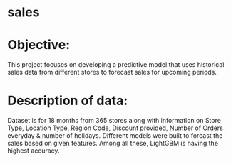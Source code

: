 # sales
# Objective:
This project focuses on developing a predictive model that uses historical sales data from different stores to forecast sales for upcoming periods. 

# Description of data:
Dataset is for 18 months from 365 stores along with information on Store Type, Location Type, Region Code, Discount provided, Number of Orders everyday & number of holidays. 
Different models were built to forcast the sales based on given features. Among all these, LightGBM is having the highest accuracy.
